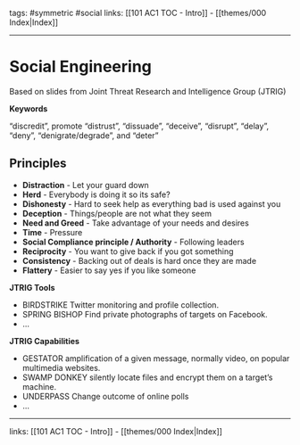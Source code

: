 tags: #symmetric #social 
links:  [[101 AC1 TOC - Intro]] - [[themes/000 Index|Index]]

---
# Social Engineering

Based on slides from Joint Threat Research and Intelligence Group (JTRIG)

**Keywords**

“discredit”, promote “distrust”, “dissuade”, “deceive”, “disrupt”, “delay”, “deny”, “denigrate/degrade”, and “deter”

## Principles

- **Distraction** - Let your guard down
- **Herd** - Everybody is doing it so its safe?
- **Dishonesty** - Hard to seek help as everything bad is used against you
- **Deception** - Things/people are not what they seem
- **Need and Greed** - Take advantage of your needs and desires
- **Time** - Pressure
- **Social Compliance principle / Authority** - Following leaders
- **Reciprocity** - You want to give back if you got something
- **Consistency** - Backing out of deals is hard once they are made
- **Flattery** - Easier to say yes if you like someone

**JTRIG Tools**

- BIRDSTRIKE Twitter monitoring and profile collection.
- SPRING BISHOP Find private photographs of targets on Facebook.
- ...

**JTRIG Capabilities**

- GESTATOR amplification of a given message, normally video, on popular multimedia websites.
- SWAMP DONKEY silently locate files and encrypt them on a target’s machine.
- UNDERPASS Change outcome of online polls
- ...







---
links:  [[101 AC1 TOC - Intro]] - [[themes/000 Index|Index]]